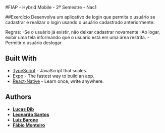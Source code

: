 #FIAP - Hybrid Mobile - 2º Semestre - Nac1

##Exercício
Desenvolva um aplicativo de login que permita o usuário se cadastrar e realizar o login usando o usuário cadastrado anteriormente.

Regras:
-Se o usuário já existir, não deixar cadastrar novamente
-Ao logar, exibir uma tela informando que o usuário está em uma área restrita.
-Permitir o usuário deslogar

## Built With

* [TypeScript](https://www.typescriptlang.org/) - JavaScript that scales.
* [Expo](https://expo.io/) - The fastest way to build an app.
* [React-Native](https://reactnative.dev/) - Learn once, write anywhere.


## Authors

* **[Lucas Dib](https://github.com/LucasDibz)**
* **[Leonardo Santos](https://github.com/Leonnard19)**
* **[Luiz Barone](https://github.com/BaroneLuiz)**
* **[Fábio Monteiro](https://github.com/Monteifa)**
